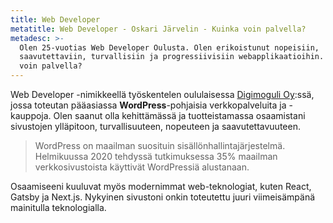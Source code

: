 ```yaml
---
title: Web Developer
metatitle: Web Developer - Oskari Järvelin - Kuinka voin palvella?
metadesc: >-
  Olen 25-vuotias Web Developer Oulusta. Olen erikoistunut nopeisiin,
  saavutettaviin, turvallisiin ja progressiivisiin webapplikaatioihin. Kuinka
  voin palvella?
---
```

Web Developer -nimikkeellä työskentelen oululaisessa [Digimoguli Oy](https://digimoguli.fi/):ssä, jossa toteutan pääasiassa **WordPress**-pohjaisia verkkopalveluita ja -kauppoja. Olen saanut olla kehittämässä ja tuotteistamassa osaamistani sivustojen ylläpitoon, turvallisuuteen, nopeuteen ja saavutettavuuteen.

> WordPress on maailman suosituin sisällönhallintajärjestelmä. Helmikuussa 2020 tehdyssä tutkimuksessa 35% maailman verkkosivustoista käyttivät WordPressiä alustanaan.

Osaamiseeni kuuluvat myös modernimmat web-teknologiat, kuten React, Gatsby ja Next.js. Nykyinen sivustoni onkin toteutettu juuri viimeisämpänä mainitulla teknologialla.
